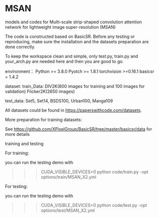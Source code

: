 # MSAN
models and codes for Multi-scale strip-shaped convolution attention network for lightweight image super-resolution (MSAN)

The code is constructed based on BasicSR. Before any testing or reproducing, make sure the installation and the datasets preparation are done correctly.

To keep the workspace clean and simple, only test.py, train.py and your_arch.py are needed here and then you are good to go.

environment：
Python >= 3.8.0
Pyotch >= 1.8.1
torchvision >=0.16.1
basicsr = 1.4.2

dataset:
  train_Data:
  DIV2K(800 images for training and 100 images for validation)
  Flicker2K(2650 images)

  test_data:
  Set5, Set14, BSDS100, Urban100, Manga109

All datasets could be found in https://paperswithcode.com/datasets.

More preparation for training datasets: 

See https://github.com/XPixelGroup/BasicSR/tree/master/basicsr/data for more details

training and testing

For training:

you can run the testing demo with
>>> CUDA_VISIBLE_DEVICES=0 python code/train.py -opt options/train/MSAN_X2.yml

For testing:

you can run the testing demo with
>>> CUDA_VISIBLE_DEVICES=0 python code/test.py -opt options/test/MSAN_X2.yml

